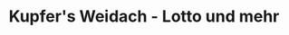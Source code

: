 ---
title: "Kupfer's Weidach - Lotto und mehr"
url: /weitramsdorf/kupfers-weidach-lotto-und-mehr/
shop: Andenken
---